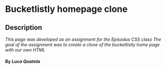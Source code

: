# Bucketlistly homepage clone

## Description

_This page was developed as an assignment for the Episodus CSS class_
_The goal of the assignment was to create a clone of the bucketlistly home page with our own HTML_

#### By _**Luca Quatela**_
